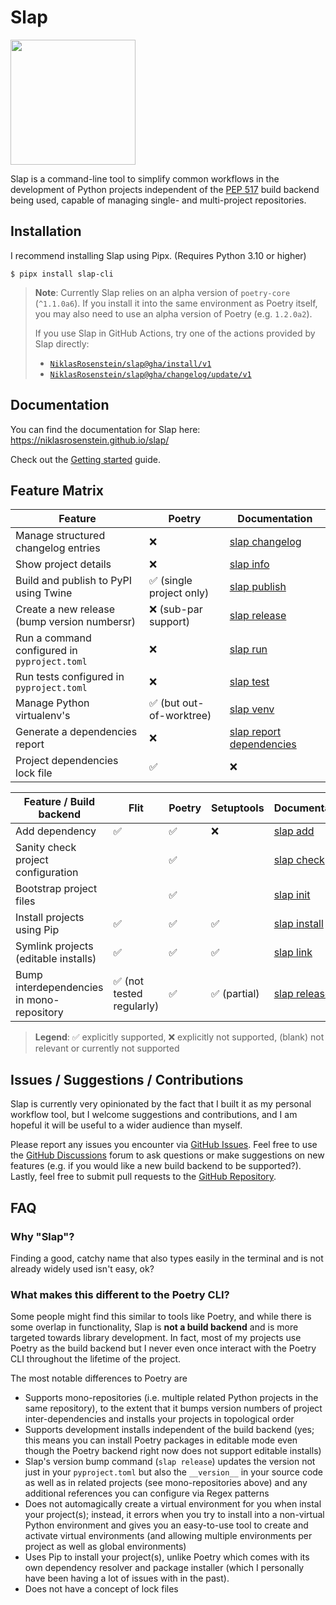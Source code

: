 # Slap

<img src="docs/content/img/logo.svg" style="height: 200px !important">

  [PEP 517]: https://peps.python.org/pep-0517/

Slap is a command-line tool to simplify common workflows in the development of Python projects
independent of the [PEP 517][] build backend being used, capable of managing single- and multi-project
repositories.

## Installation

I recommend installing Slap using Pipx. (Requires Python 3.10 or higher)

    $ pipx install slap-cli

> __Note__: Currently Slap relies on an alpha version of `poetry-core` (`^1.1.0a6`). If you install it into
> the same environment as Poetry itself, you may also need to use an alpha version of Poetry (e.g. `1.2.0a2`).
>
> If you use Slap in GitHub Actions, try one of the actions provided by Slap directly:
>
> * [`NiklasRosenstein/slap@gha/install/v1`](https://python-slap.github.io/slap-cli/guides/github/#install-slap)
> * [`NiklasRosenstein/slap@gha/changelog/update/v1`](https://python-slap.github.io/slap-cli/guides/github/#update-changelogs)

## Documentation

You can find the documentation for Slap here: <https://niklasrosenstein.github.io/slap/>

Check out the [Getting started](https://python-slap.github.io/slap-cli/getting-started/) guide.

## Feature Matrix

| Feature | Poetry | Documentation |
| ------- | ------ | ------------- |
| Manage structured changelog entries | ❌ | [slap changelog](https://python-slap.github.io/slap-cli/commands/changelog/) |
| Show project details | ❌ | [slap info](https://python-slap.github.io/slap-cli/commands/info/) |
| Build and publish to PyPI using Twine | ✅ (single project only) | [slap publish](https://python-slap.github.io/slap-cli/commands/publish/) |
| Create a new release (bump version numbersr)| ❌ (sub-par support) | [slap release](https://python-slap.github.io/slap-cli/commands/release/) |
| Run a command configured in `pyproject.toml` | ❌ | [slap run](https://python-slap.github.io/slap-cli/commands/run/) |
| Run tests configured in `pyproject.toml` | ❌ | [slap test](https://python-slap.github.io/slap-cli/commands/test/) |
| Manage Python virtualenv's | ✅ (but out-of-worktree) | [slap venv](https://python-slap.github.io/slap-cli/commands/venv/) |
| Generate a dependencies report | ❌ | [slap report dependencies](https://python-slap.github.io/slap-cli/commands/report/) |
| Project dependencies lock file | ✅ | ❌ |

| Feature / Build backend | Flit  | Poetry  | Setuptools  | Documentation |
| ----------------------- | ----- | ------- | ----------- | --------- |
| Add dependency | ✅ | ✅ | ❌ | [slap add](https://python-slap.github.io/slap-cli/commands/add/) |
| Sanity check project configuration | | ✅ | | [slap check](https://python-slap.github.io/slap-cli/commands/check/) |
| Bootstrap project files | | ✅ | | [slap init](https://python-slap.github.io/slap-cli/commands/init/) |
| Install projects using Pip | ✅ | ✅ | ✅ | [slap install](https://python-slap.github.io/slap-cli/commands/install/) |
| Symlink projects (editable installs) | ✅ | ✅ | ✅ | [slap link](https://python-slap.github.io/slap-cli/commands/link/) |
| Bump interdependencies in mono-repository | ✅ (not tested regularly) | ✅ | ✅ (partial) | [slap release](https://python-slap.github.io/slap-cli/commands/release/) |

> __Legend__: ✅ explicitly supported, ❌ explicitly not supported, (blank) not relevant or currently not supported

## Issues / Suggestions / Contributions

  [GitHub Issues]: https://github.com/NiklasRosenstein/slap/issues
  [GitHub Discussions]: https://github.com/NiklasRosenstein/slap/discussions
  [GitHub Repository]: https://github.com/NiklasRosenstein/slap

Slap is currently very opinionated by the fact that I built it as my personal workflow tool, but I welcome
suggestions and contributions, and I am hopeful it will be useful to a wider audience than myself.

Please report any issues you encounter via [GitHub Issues][]. Feel free to use the [GitHub Discussions][] forum
to ask questions or make suggestions on new features (e.g. if you would like a new build backend to be supported?).
Lastly, feel free to submit pull requests to the [GitHub Repository][].

## FAQ

### Why "Slap"?

Finding a good, catchy name that also types easily in the terminal and is not already widely used isn't easy, ok?

### What makes this different to the Poetry CLI?

Some people might find this similar to tools like Poetry, and while there is some overlap in functionality, Slap is
**not a build backend** and is more targeted towards library development. In fact, most of my projects use Poetry as
the build backend but I never even once interact with the Poetry CLI throughout the lifetime of the project.

The most notable differences to Poetry are

* Supports mono-repositories (i.e. multiple related Python projects in the same repository), to the extent that it
  bumps version numbers of project inter-dependencies and installs your projects in topological order
* Supports development installs independent of the build backend (yes; this means you can install Poetry packages
  in editable mode even though the Poetry backend right now does not support editable installs)
* Slap's version bump command (`slap release`) updates the version not just in your `pyproject.toml` but also the
  `__version__` in your source code as well as in related projects (see mono-repositories above) and any additional
  references you can configure via Regex patterns
* Does not automagically create a virtual environment for you when instal your project(s); instead, it errors when
  you try to install into a non-virtual Python environment and gives you an easy-to-use tool to create and activate
  virtual environments (and allowing multiple environments per project as well as global environments)
* Uses Pip to install your project(s), unlike Poetry which comes with its own dependency resolver and package
  installer (which I personally have been having a lot of issues with in the past).
* Does not have a concept of lock files
